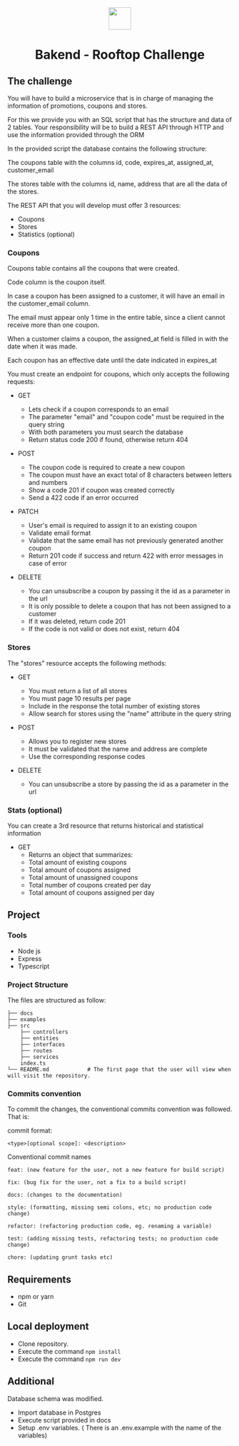 <br/><br/>
<br/><br/>

<p align="center">
    <img height="50" src="https://rooftop.dev/images/rooftop-logo.webp">
   </p>

   <h1 align="center">Bakend - Rooftop Challenge</h1>
   
  
## The challenge
You will have to build a microservice that is in charge of managing the information of promotions, coupons and stores.

For this we provide you with an SQL script that has the structure and data of 2 tables. 
Your responsibility will be to build a REST API through HTTP and use the information provided through the ORM

In the provided script the database contains the following structure:

The coupons table with the columns id, code, expires_at, assigned_at, customer_email

The stores table with the columns id, name, address that are all the data of the stores.

The REST API that you will develop must offer 3 resources:
- Coupons
- Stores
- Statistics (optional)

### Coupons

Coupons table contains all the coupons that were created.

Code column is the coupon itself.

In case a coupon has been assigned to a customer, it will have an email in the customer_email column.

The email must appear only 1 time in the entire table, since a client cannot receive more than one coupon.

When a customer claims a coupon, the assigned_at field is filled in with the date when it was made.

Each coupon has an effective date until the date indicated in expires_at

You must create an endpoint for coupons, which only accepts the following requests:

- GET
  - Lets check if a coupon corresponds to an email
  - The parameter "email" and "coupon code" must be required in the query string
  - With both parameters you must search the database
  - Return status code 200 if found, otherwise return 404
  
- POST
  - The coupon code is required to create a new coupon
  - The coupon must have an exact total of 8 characters between letters and numbers
  - Show a code 201 if coupon was created correctly
  - Send a 422 code if an error occurred

- PATCH
  - User's email is required to assign it to an existing coupon
  - Validate email format
  - Validate that the same email has not previously generated another coupon
  - Return 201 code if success and return 422 with error messages in case of error 
  
- DELETE
  - You can unsubscribe a coupon by passing it the id as a parameter in the url
  - It is only possible to delete a coupon that has not been assigned to a customer
  - If it was deleted, return code 201
  - If the code is not valid or does not exist, return 404
  
### Stores
The "stores" resource accepts the following methods:

- GET
  - You must return a list of all stores
  - You must page 10 results per page
  - Include in the response the total number of existing stores
  - Allow search for stores using the "name" attribute in the query string

- POST
  - Allows you to register new stores
  - It must be validated that the name and address are complete
  - Use the corresponding response codes

- DELETE
  - You can unsubscribe a store by passing the id as a parameter in the url
  
###  Stats (optional)
You can create a 3rd resource that returns historical and statistical information

- GET
  - Returns an object that summarizes:
  - Total amount of existing coupons
  - Total amount of coupons assigned
  - Total amount of unassigned coupons
  - Total number of coupons created per day
  - Total amount of coupons assigned per day
  

## Project

### Tools

- Node js
- Express
- Typescript

### Project Structure
The files are structured as follow:

    ├── docs          
    ├── examples 
    ├── src
        ├── controllers          
        ├── entities     
        ├── interfaces          
        ├── routes 
        ├── services            
        index.ts
    └── README.md            # The first page that the user will view when will visit the repository.
    

### Commits convention

To commit the changes, the conventional commits convention was followed. That is:

commit format:

    <type>[optional scope]: <description>
    
Conventional commit names

    feat: (new feature for the user, not a new feature for build script)
    
    fix: (bug fix for the user, not a fix to a build script)
    
    docs: (changes to the documentation)
    
    style: (formatting, missing semi colons, etc; no production code change)
    
    refactor: (refactoring production code, eg. renaming a variable)
    
    test: (adding missing tests, refactoring tests; no production code change)
    
    chore: (updating grunt tasks etc)

## Requirements
* npm or yarn
* Git

## Local deployment
* Clone repository.
* Execute the command `npm install`
* Execute the command `npm run dev`

## Additional

Database schema was modified.
* Import database in Postgres
* Execute script provided in docs
* Setup .env variables. ( There is an .env.example with the name of the variables)
